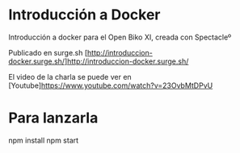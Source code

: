 # Introducción a Docker
  Introducción a docker para el Open Biko XI, creada con Spectacleº

  Publicado en surge.sh [http://introduccion-docker.surge.sh/]http://introduccion-docker.surge.sh/

  El video de la charla se puede ver en [Youtube]https://www.youtube.com/watch?v=23OvbMtDPvU

# Para lanzarla
  npm install
  npm start
